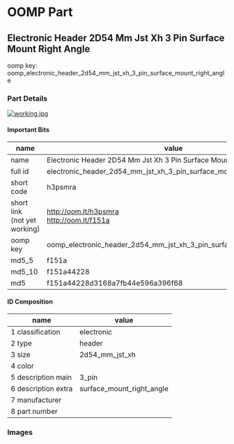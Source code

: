 # OOMP Part  
## Electronic Header 2D54 Mm Jst Xh 3 Pin Surface Mount Right Angle  
  
oomp key: oomp_electronic_header_2d54_mm_jst_xh_3_pin_surface_mount_right_angle  
  
### Part Details  
  
[![working.jpg](working_600.jpg)](working.jpg)  
  
#### Important Bits  
| name | value | 
| --- | --- | 
| name | Electronic Header 2D54 Mm Jst Xh 3 Pin Surface Mount Right Angle | 
| full id | electronic_header_2d54_mm_jst_xh_3_pin_surface_mount_right_angle | 
| short code | h3psmra | 
| short link<br>(not yet working) | http://oom.lt/h3psmra<br>http://oom.lt/f151a | 
| oomp key | oomp_electronic_header_2d54_mm_jst_xh_3_pin_surface_mount_right_angle | 
| md5_5 | f151a | 
| md5_10 | f151a44228 | 
| md5 | f151a44228d3168a7fb44e596a396f68 | 
#### ID Composition  
| name | value | 
| --- | --- | 
| 1 classification | electronic | 
| 2 type | header | 
| 3 size | 2d54_mm_jst_xh | 
| 4 color |  | 
| 5 description main | 3_pin | 
| 6 description extra | surface_mount_right_angle | 
| 7 manufacturer |  | 
| 8 part number |  | 
### Images  
